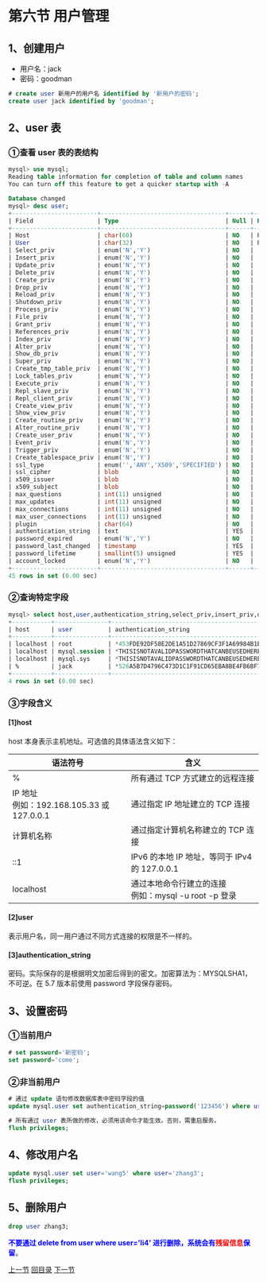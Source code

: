 

# 第六节 用户管理

## 1、创建用户

- 用户名：jack
- 密码：goodman

```sql
# create user 新用户的用户名 identified by '新用户的密码';
create user jack identified by 'goodman';
```



## 2、user 表

### ①查看 user 表的表结构

```sql
mysql> use mysql;
Reading table information for completion of table and column names
You can turn off this feature to get a quicker startup with -A

Database changed
mysql> desc user;
+------------------------+-----------------------------------+------+-----+-----------------------+-------+
| Field                  | Type                              | Null | Key | Default               | Extra |
+------------------------+-----------------------------------+------+-----+-----------------------+-------+
| Host                   | char(60)                          | NO   | PRI |                       |       |
| User                   | char(32)                          | NO   | PRI |                       |       |
| Select_priv            | enum('N','Y')                     | NO   |     | N                     |       |
| Insert_priv            | enum('N','Y')                     | NO   |     | N                     |       |
| Update_priv            | enum('N','Y')                     | NO   |     | N                     |       |
| Delete_priv            | enum('N','Y')                     | NO   |     | N                     |       |
| Create_priv            | enum('N','Y')                     | NO   |     | N                     |       |
| Drop_priv              | enum('N','Y')                     | NO   |     | N                     |       |
| Reload_priv            | enum('N','Y')                     | NO   |     | N                     |       |
| Shutdown_priv          | enum('N','Y')                     | NO   |     | N                     |       |
| Process_priv           | enum('N','Y')                     | NO   |     | N                     |       |
| File_priv              | enum('N','Y')                     | NO   |     | N                     |       |
| Grant_priv             | enum('N','Y')                     | NO   |     | N                     |       |
| References_priv        | enum('N','Y')                     | NO   |     | N                     |       |
| Index_priv             | enum('N','Y')                     | NO   |     | N                     |       |
| Alter_priv             | enum('N','Y')                     | NO   |     | N                     |       |
| Show_db_priv           | enum('N','Y')                     | NO   |     | N                     |       |
| Super_priv             | enum('N','Y')                     | NO   |     | N                     |       |
| Create_tmp_table_priv  | enum('N','Y')                     | NO   |     | N                     |       |
| Lock_tables_priv       | enum('N','Y')                     | NO   |     | N                     |       |
| Execute_priv           | enum('N','Y')                     | NO   |     | N                     |       |
| Repl_slave_priv        | enum('N','Y')                     | NO   |     | N                     |       |
| Repl_client_priv       | enum('N','Y')                     | NO   |     | N                     |       |
| Create_view_priv       | enum('N','Y')                     | NO   |     | N                     |       |
| Show_view_priv         | enum('N','Y')                     | NO   |     | N                     |       |
| Create_routine_priv    | enum('N','Y')                     | NO   |     | N                     |       |
| Alter_routine_priv     | enum('N','Y')                     | NO   |     | N                     |       |
| Create_user_priv       | enum('N','Y')                     | NO   |     | N                     |       |
| Event_priv             | enum('N','Y')                     | NO   |     | N                     |       |
| Trigger_priv           | enum('N','Y')                     | NO   |     | N                     |       |
| Create_tablespace_priv | enum('N','Y')                     | NO   |     | N                     |       |
| ssl_type               | enum('','ANY','X509','SPECIFIED') | NO   |     |                       |       |
| ssl_cipher             | blob                              | NO   |     | NULL                  |       |
| x509_issuer            | blob                              | NO   |     | NULL                  |       |
| x509_subject           | blob                              | NO   |     | NULL                  |       |
| max_questions          | int(11) unsigned                  | NO   |     | 0                     |       |
| max_updates            | int(11) unsigned                  | NO   |     | 0                     |       |
| max_connections        | int(11) unsigned                  | NO   |     | 0                     |       |
| max_user_connections   | int(11) unsigned                  | NO   |     | 0                     |       |
| plugin                 | char(64)                          | NO   |     | mysql_native_password |       |
| authentication_string  | text                              | YES  |     | NULL                  |       |
| password_expired       | enum('N','Y')                     | NO   |     | N                     |       |
| password_last_changed  | timestamp                         | YES  |     | NULL                  |       |
| password_lifetime      | smallint(5) unsigned              | YES  |     | NULL                  |       |
| account_locked         | enum('N','Y')                     | NO   |     | N                     |       |
+------------------------+-----------------------------------+------+-----+-----------------------+-------+
45 rows in set (0.00 sec)
```



### ②查询特定字段

```sql
mysql> select host,user,authentication_string,select_priv,insert_priv,drop_priv from mysql.user;
+-----------+---------------+-------------------------------------------+-------------+-------------+-----------+
| host      | user          | authentication_string                     | select_priv | insert_priv | drop_priv |
+-----------+---------------+-------------------------------------------+-------------+-------------+-----------+
| localhost | root          | *453FDE92DF58E2DE1A51D27869CF3F1A69984B1B | Y           | Y           | Y         |
| localhost | mysql.session | *THISISNOTAVALIDPASSWORDTHATCANBEUSEDHERE | N           | N           | N         |
| localhost | mysql.sys     | *THISISNOTAVALIDPASSWORDTHATCANBEUSEDHERE | N           | N           | N         |
| %         | jack          | *526A5B7D4796C473D1C1F91CD65EBA8BE4FB6BF7 | N           | N           | N         |
+-----------+---------------+-------------------------------------------+-------------+-------------+-----------+
4 rows in set (0.00 sec)
```



### ③字段含义

#### [1]host

host 本身表示主机地址。可选值的具体语法含义如下：

| 语法符号                                       | 含义                                                      |
| ---------------------------------------------- | --------------------------------------------------------- |
| %                                              | 所有通过 TCP 方式建立的远程连接                           |
| IP 地址<br />例如：192.168.105.33 或 127.0.0.1 | 通过指定 IP 地址建立的 TCP 连接                           |
| 计算机名称                                     | 通过指定计算机名称建立的 TCP 连接                         |
| ::1                                            | IPv6 的本地 IP 地址，等同于 IPv4 的 127.0.0.1             |
| localhost                                      | 通过本地命令行建立的连接<br />例如：mysql -u root -p 登录 |



#### [2]user

表示用户名，同一用户通过不同方式连接的权限是不一样的。



#### [3]authentication_string

密码。实际保存的是根据明文加密后得到的密文。加密算法为：MYSQLSHA1，不可逆。在 5.7 版本前使用 password 字段保存密码。



## 3、设置密码

### ①当前用户

```sql
# set password='新密码';
set password='come';
```



### ②非当前用户

```sql
# 通过 update 语句修改数据库表中密码字段的值
update mysql.user set authentication_string=password('123456') where user='zhang3';

# 所有通过 user 表所做的修改，必须用该命令才能生效。否则，需重启服务。
flush privileges;
```



## 4、修改用户名

```sql
update mysql.user set user='wang5' where user='zhang3';
flush privileges;
```



## 5、删除用户

```sql
drop user zhang3;
```

<span style="color:blue;font-weight:bold;">不要通过 delete from user where user='li4' 进行删除，系统会有<span style="color:red;">残留信息</span>保留</span>。



[上一节](verse05.html) [回目录](index.html)  [下一节](verse07.html)